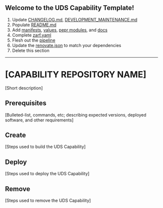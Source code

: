 ## Welcome to the UDS Capability Template!

1. Update [CHANGELOG.md](CHANGELOG.md), [DEVELOPMENT_MAINTENANCE.md](docs/DEVELOPMENT_MAINTENANCE.md)
1. Populate [README.md](README.md)
1. Add [manifests](manifests/), [values](values/), [pepr modules](pepr/), and [docs](docs/)
1. Complete [zarf.yaml](zarf.yaml)
1. Flesh out the [pipeline](../../.github/)
1. Update the [renovate.json](renovate.json) to match your dependencies
1. Delete this section

***

# [CAPABILITY REPOSITORY NAME]

[Short description]

## Prerequisites

[Bulleted-list, commands, etc; describing expected versions, deployed software, and other requirements]

## Create

[Steps used to build the UDS Capability]

## Deploy

 [Steps used to deploy the UDS Capability]

## Remove

[Steps used to remove the UDS Capability]
